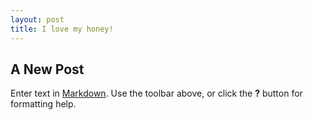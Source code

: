 ```yaml
---
layout: post
title: I love my honey!
---
```


## A New Post

Enter text in [Markdown](http://daringfireball.net/projects/markdown/). Use the toolbar above, or click the **?** button for formatting help.

